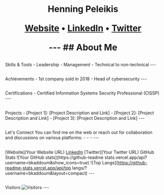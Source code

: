 <h1 align="center"> Henning Peleikis  
<p align="center"> 
<a href="[Your Website URL]">Website</a> • 
<a href="[LinkedIn URL]">LinkedIn</a> • 
<a href="[Twitter URL]">Twitter</a> 
</p> --- 
## About Me 

##         
Skills & Tools - Leadership - Management - Technical to non-technical --- 

##        
Achievements - 1st company sold in 2018 - Head of cybersecurity  --- 

##              
Certifications - Certified Information Systems Security Professional (CISSP) --- 

##       
Projects - [Project 1]: [Project Description and Link] - [Project 2]: [Project Description and Link] - [Project 3]: [Project Description and Link] --- 

##    
Let's Connect 
You can find me on the web or reach out for collaboration and discussions on various platforms: -   -      -      --- 

##     
[Website](Your Website URL) 
[LinkedIn](https://www.linkedin.com/in/henningpeleikis/) 
[Twitter](Your Twitter URL) 
GitHub Stats 
![Your GitHub stats](https://github-readme
stats.vercel.app/api?username=bkaddoum&show_icons=true) 
![Top Langs](https://github-readme-stats.vercel.app/api/top
langs/?username=bkaddoum&layout=compact) --- 

##        
Visitors 
![Visitors](https://visitor-badge.glitch.me/badge?page_id=bkaddoum.bkaddoum) --- 
```markdown
